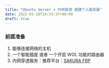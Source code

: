 ```yaml
---
title: "Ubuntu Server + 内网穿透 搭建个人服务器"
date: 2022-01-10T14:53:37+08:00
draft: true
---
```




### 前提准备

1. 能够连接网络的主机
2. 一个智能插座 或者 一个开启 WOL 功能的路由器
3. 内网穿透服务：推荐平台：[SAKURA FRP](https://www.natfrp.com/)
